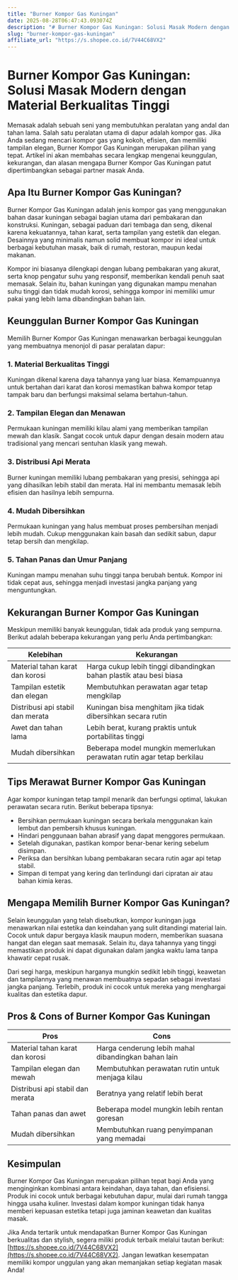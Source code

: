 ```yaml
---
title: "Burner Kompor Gas Kuningan"
date: 2025-08-28T06:47:43.093074Z
description: "# Burner Kompor Gas Kuningan: Solusi Masak Modern dengan Material Berkualitas Tinggi..."
slug: "burner-kompor-gas-kuningan"
affiliate_url: "https://s.shopee.co.id/7V44C68VX2"
---
```

# Burner Kompor Gas Kuningan: Solusi Masak Modern dengan Material Berkualitas Tinggi

Memasak adalah sebuah seni yang membutuhkan peralatan yang andal dan tahan lama. Salah satu peralatan utama di dapur adalah kompor gas. Jika Anda sedang mencari kompor gas yang kokoh, efisien, dan memiliki tampilan elegan, Burner Kompor Gas Kuningan merupakan pilihan yang tepat. Artikel ini akan membahas secara lengkap mengenai keunggulan, kekurangan, dan alasan mengapa Burner Kompor Gas Kuningan patut dipertimbangkan sebagai partner masak Anda.

## Apa Itu Burner Kompor Gas Kuningan?

Burner Kompor Gas Kuningan adalah jenis kompor gas yang menggunakan bahan dasar kuningan sebagai bagian utama dari pembakaran dan konstruksi. Kuningan, sebagai paduan dari tembaga dan seng, dikenal karena kekuatannya, tahan karat, serta tampilan yang estetik dan elegan. Desainnya yang minimalis namun solid membuat kompor ini ideal untuk berbagai kebutuhan masak, baik di rumah, restoran, maupun kedai makanan.

Kompor ini biasanya dilengkapi dengan lubang pembakaran yang akurat, serta knop pengatur suhu yang responsif, memberikan kendali penuh saat memasak. Selain itu, bahan kuningan yang digunakan mampu menahan suhu tinggi dan tidak mudah korosi, sehingga kompor ini memiliki umur pakai yang lebih lama dibandingkan bahan lain.

## Keunggulan Burner Kompor Gas Kuningan

Memilih Burner Kompor Gas Kuningan menawarkan berbagai keunggulan yang membuatnya menonjol di pasar peralatan dapur:

### 1. Material Berkualitas Tinggi  
Kuningan dikenal karena daya tahannya yang luar biasa. Kemampuannya untuk bertahan dari karat dan korosi memastikan bahwa kompor tetap tampak baru dan berfungsi maksimal selama bertahun-tahun.

### 2. Tampilan Elegan dan Menawan  
Permukaan kuningan memiliki kilau alami yang memberikan tampilan mewah dan klasik. Sangat cocok untuk dapur dengan desain modern atau tradisional yang mencari sentuhan klasik yang mewah.

### 3. Distribusi Api Merata  
Burner kuningan memiliki lubang pembakaran yang presisi, sehingga api yang dihasilkan lebih stabil dan merata. Hal ini membantu memasak lebih efisien dan hasilnya lebih sempurna.

### 4. Mudah Dibersihkan  
Permukaan kuningan yang halus membuat proses pembersihan menjadi lebih mudah. Cukup menggunakan kain basah dan sedikit sabun, dapur tetap bersih dan mengkilap.

### 5. Tahan Panas dan Umur Panjang  
Kuningan mampu menahan suhu tinggi tanpa berubah bentuk. Kompor ini tidak cepat aus, sehingga menjadi investasi jangka panjang yang menguntungkan.

## Kekurangan Burner Kompor Gas Kuningan

Meskipun memiliki banyak keunggulan, tidak ada produk yang sempurna. Berikut adalah beberapa kekurangan yang perlu Anda pertimbangkan:

| Kelebihan | Kekurangan |
|---------------------|---------------------------|
| Material tahan karat dan korosi | Harga cukup lebih tinggi dibandingkan bahan plastik atau besi biasa |
| Tampilan estetik dan elegan | Membutuhkan perawatan agar tetap mengkilap |
| Distribusi api stabil dan merata | Kuningan bisa menghitam jika tidak dibersihkan secara rutin |
| Awet dan tahan lama | Lebih berat, kurang praktis untuk portabilitas tinggi |
| Mudah dibersihkan | Beberapa model mungkin memerlukan perawatan rutin agar tetap berkilau |

## Tips Merawat Burner Kompor Gas Kuningan

Agar kompor kuningan tetap tampil menarik dan berfungsi optimal, lakukan perawatan secara rutin. Berikut beberapa tipsnya:

- Bersihkan permukaan kuningan secara berkala menggunakan kain lembut dan pembersih khusus kuningan.
- Hindari penggunaan bahan abrasif yang dapat menggores permukaan.
- Setelah digunakan, pastikan kompor benar-benar kering sebelum disimpan.
- Periksa dan bersihkan lubang pembakaran secara rutin agar api tetap stabil.
- Simpan di tempat yang kering dan terlindungi dari cipratan air atau bahan kimia keras.

## Mengapa Memilih Burner Kompor Gas Kuningan?

Selain keunggulan yang telah disebutkan, kompor kuningan juga menawarkan nilai estetika dan keindahan yang sulit ditandingi material lain. Cocok untuk dapur bergaya klasik maupun modern, memberikan suasana hangat dan elegan saat memasak. Selain itu, daya tahannya yang tinggi memastikan produk ini dapat digunakan dalam jangka waktu lama tanpa khawatir cepat rusak.

Dari segi harga, meskipun harganya mungkin sedikit lebih tinggi, keawetan dan tampilannya yang menawan membuatnya sepadan sebagai investasi jangka panjang. Terlebih, produk ini cocok untuk mereka yang menghargai kualitas dan estetika dapur.

## Pros & Cons of Burner Kompor Gas Kuningan

| **Pros** | **Cons** |
|------------------------------|------------------------------|
| Material tahan karat dan korosi | Harga cenderung lebih mahal dibandingkan bahan lain |
| Tampilan elegan dan mewah | Membutuhkan perawatan rutin untuk menjaga kilau |
| Distribusi api stabil dan merata | Beratnya yang relatif lebih berat |
| Tahan panas dan awet | Beberapa model mungkin lebih rentan goresan |
| Mudah dibersihkan | Membutuhkan ruang penyimpanan yang memadai |

## Kesimpulan

Burner Kompor Gas Kuningan merupakan pilihan tepat bagi Anda yang menginginkan kombinasi antara keindahan, daya tahan, dan efisiensi. Produk ini cocok untuk berbagai kebutuhan dapur, mulai dari rumah tangga hingga usaha kuliner. Investasi dalam kompor kuningan tidak hanya memberi kepuasan estetika tetapi juga jaminan keawetan dan kualitas masak.

Jika Anda tertarik untuk mendapatkan Burner Kompor Gas Kuningan berkualitas dan stylish, segera miliki produk terbaik melalui tautan berikut: [https://s.shopee.co.id/7V44C68VX2](https://s.shopee.co.id/7V44C68VX2). Jangan lewatkan kesempatan memiliki kompor unggulan yang akan memanjakan setiap kegiatan masak Anda!